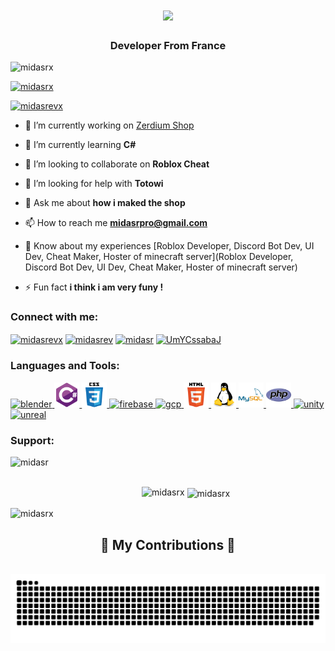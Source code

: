 <h1 align="center">
    <img src="https://readme-typing-svg.herokuapp.com/?font=Righteous&size=35&center=true&vCenter=true&width=500&height=70&duration=4000&lines=Hi+There!+👋;+I'm+Midas+R;" />
</h1>

<h3 align="center">Developer From France</h3>

<p align="left"> <img src="https://komarev.com/ghpvc/?username=midasrx&label=Profile%20views&color=0e75b6&style=flat" alt="midasrx" /> </p>

<p align="left"> <a href="https://github.com/ryo-ma/github-profile-trophy"><img src="https://github-profile-trophy.vercel.app/?username=midasrx" alt="midasrx" /></a> </p>

<p align="left"> <a href="https://twitter.com/midasrevx" target="blank"><img src="https://img.shields.io/twitter/follow/midasrevx?logo=twitter&style=for-the-badge" alt="midasrevx" /></a> </p>

- 🔭 I’m currently working on [Zerdium Shop](https://discord.gg/PP2Wxrf7mw)

- 🌱 I’m currently learning **C#**

- 👯 I’m looking to collaborate on **Roblox Cheat**

- 🤝 I’m looking for help with **Totowi**

- 💬 Ask me about **how i maked the shop**

- 📫 How to reach me **midasrpro@gmail.com**

- 📄 Know about my experiences [Roblox Developer, Discord Bot Dev, UI Dev, Cheat Maker, Hoster of minecraft server](Roblox Developer, Discord Bot Dev, UI Dev, Cheat Maker, Hoster of minecraft server)

- ⚡ Fun fact **i think i am very funy !**

<h3 align="left">Connect with me:</h3>
<p align="left">
<a href="https://twitter.com/midasrevx" target="blank"><img align="center" src="https://raw.githubusercontent.com/rahuldkjain/github-profile-readme-generator/master/src/images/icons/Social/twitter.svg" alt="midasrevx" height="30" width="40" /></a>
<a href="https://instagram.com/midasrev" target="blank"><img align="center" src="https://raw.githubusercontent.com/rahuldkjain/github-profile-readme-generator/master/src/images/icons/Social/instagram.svg" alt="midasrev" height="30" width="40" /></a>
<a href="https://www.youtube.com/c/midasr" target="blank"><img align="center" src="https://raw.githubusercontent.com/rahuldkjain/github-profile-readme-generator/master/src/images/icons/Social/youtube.svg" alt="midasr" height="30" width="40" /></a>
<a href="https://discord.gg/UmYCssabaJ" target="blank"><img align="center" src="https://raw.githubusercontent.com/rahuldkjain/github-profile-readme-generator/master/src/images/icons/Social/discord.svg" alt="UmYCssabaJ" height="30" width="40" /></a>
</p>

<h3 align="left">Languages and Tools:</h3>
<p align="left"> <a href="https://www.blender.org/" target="_blank" rel="noreferrer"> <img src="https://download.blender.org/branding/community/blender_community_badge_white.svg" alt="blender" width="40" height="40"/> </a> <a href="https://www.w3schools.com/cs/" target="_blank" rel="noreferrer"> <img src="https://raw.githubusercontent.com/devicons/devicon/master/icons/csharp/csharp-original.svg" alt="csharp" width="40" height="40"/> </a> <a href="https://www.w3schools.com/css/" target="_blank" rel="noreferrer"> <img src="https://raw.githubusercontent.com/devicons/devicon/master/icons/css3/css3-original-wordmark.svg" alt="css3" width="40" height="40"/> </a> <a href="https://firebase.google.com/" target="_blank" rel="noreferrer"> <img src="https://www.vectorlogo.zone/logos/firebase/firebase-icon.svg" alt="firebase" width="40" height="40"/> </a> <a href="https://cloud.google.com" target="_blank" rel="noreferrer"> <img src="https://www.vectorlogo.zone/logos/google_cloud/google_cloud-icon.svg" alt="gcp" width="40" height="40"/> </a> <a href="https://www.w3.org/html/" target="_blank" rel="noreferrer"> <img src="https://raw.githubusercontent.com/devicons/devicon/master/icons/html5/html5-original-wordmark.svg" alt="html5" width="40" height="40"/> </a> <a href="https://www.linux.org/" target="_blank" rel="noreferrer"> <img src="https://raw.githubusercontent.com/devicons/devicon/master/icons/linux/linux-original.svg" alt="linux" width="40" height="40"/> </a> <a href="https://www.mysql.com/" target="_blank" rel="noreferrer"> <img src="https://raw.githubusercontent.com/devicons/devicon/master/icons/mysql/mysql-original-wordmark.svg" alt="mysql" width="40" height="40"/> </a> <a href="https://www.php.net" target="_blank" rel="noreferrer"> <img src="https://raw.githubusercontent.com/devicons/devicon/master/icons/php/php-original.svg" alt="php" width="40" height="40"/> </a> <a href="https://unity.com/" target="_blank" rel="noreferrer"> <img src="https://www.vectorlogo.zone/logos/unity3d/unity3d-icon.svg" alt="unity" width="40" height="40"/> </a> <a href="https://unrealengine.com/" target="_blank" rel="noreferrer"> <img src="https://raw.githubusercontent.com/kenangundogan/fontisto/036b7eca71aab1bef8e6a0518f7329f13ed62f6b/icons/svg/brand/unreal-engine.svg" alt="unreal" width="40" height="40"/> </a> </p>

<h3 align="left">Support:</h3>
<p><a href="https://ko-fi.com/midasr"> <img align="left" src="https://cdn.ko-fi.com/cdn/kofi3.png?v=3" height="50" width="210" alt="midasr" /></a></p><br><br>

<p><img align="left" src="https://github-readme-stats.vercel.app/api/top-langs?username=midasrx&show_icons=true&locale=en&layout=compact" alt="midasrx" /></p>

<p>&nbsp;<img align="center" src="https://github-readme-stats.vercel.app/api?username=midasrx&show_icons=true&locale=en" alt="midasrx" /></p>

<p><img align="center" src="https://github-readme-streak-stats.herokuapp.com/?user=midasrx&" alt="midasrx" /></p>
<div align="center">
  <h2>🐍 My Contributions 🐍</h2>
  <br>
  <img alt="snake eating my contributions" src="https://raw.githubusercontent.com/salesp07/salesp07/output/github-contribution-grid-snake.svg" />
